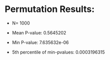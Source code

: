 # Permutation Results:

* N= 1000

* Mean P-value: 0.5645202
* Min P-value: 7.635632e-06

* 5th percentile of min-pvalues: 0.0003196315  